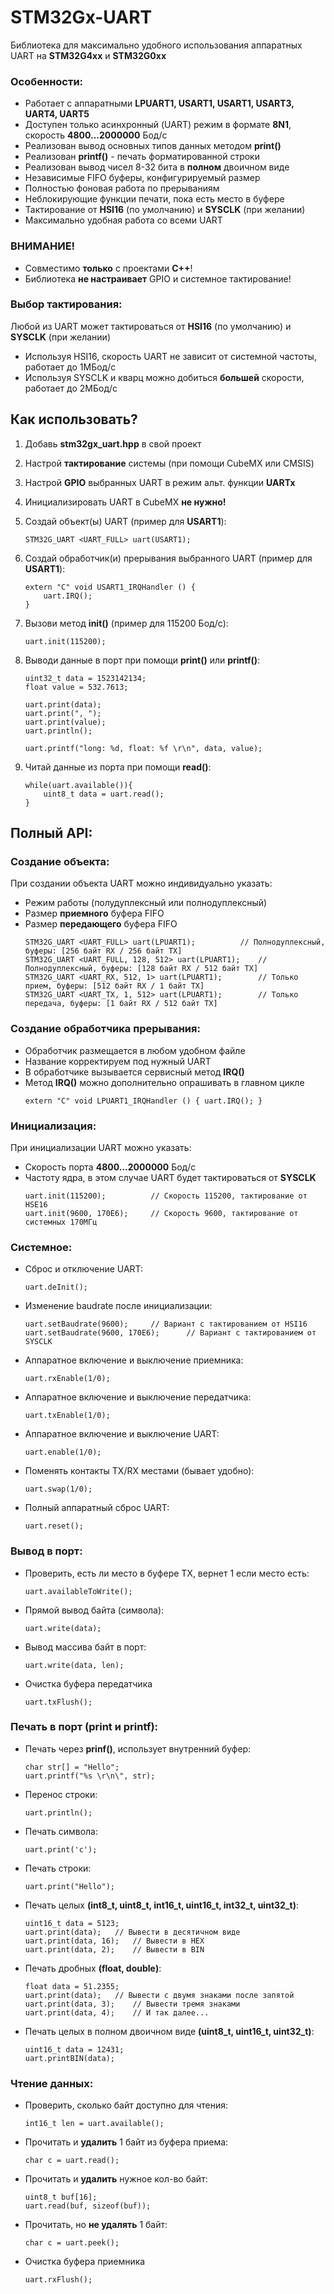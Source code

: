 # STM32Gx-UART
Библиотека для максимально удобного использования аппаратных UART на **STM32G4xx** и **STM32G0xx**

### Особенности:
- Работает с аппаратными **LPUART1, USART1, USART1, USART3, UART4, UART5**
- Доступен только асинхронный (UART) режим в формате **8N1**, скорость **4800...2000000** Бод/с
- Реализован вывод основных типов данных методом **print()**
- Реализован **printf()** - печать форматированной строки
- Реализован вывод чисел 8-32 бита в **полном** двоичном виде 
- Независимые FIFO буферы, конфигурируемый размер 
- Полностью фоновая работа по прерываниям
- Неблокирующие функции печати, пока есть место в буфере
- Тактирование от **HSI16** (по умолчанию) и **SYSCLK** (при желании)
- Максимально удобная работа со всеми UART

### ВНИМАНИЕ!
- Совместимо **только** с проектами **C++**! 
- Библиотека **не настраивает** GPIO и системное тактирование!

### Выбор тактирования:
Любой из UART может тактироваться от **HSI16** (по умолчанию) и **SYSCLK** (при желании)
- Используя HSI16, скорость UART не зависит от системной частоты, работает до 1МБод/с
- Используя SYSCLK и кварц можно добиться **большей** скорости, работает до 2МБод/с 

## Как использовать?
1. Добавь **stm32gx_uart.hpp** в свой проект 
2. Настрой **тактирование** системы (при помощи CubeMX или CMSIS)
3. Настрой **GPIO** выбранных UART в режим альт. функции **UARTx**
4. Инициализировать UART в CubeMX **не нужно!**
5. Создай объект(ы) UART (пример для **USART1**):
	```
    STM32G_UART <UART_FULL> uart(USART1);	
    ``` 
6. Создай обработчик(и) прерывания выбранного UART (пример для **USART1**):
	```
    extern "C" void USART1_IRQHandler () {
		uart.IRQ();
	}
    ``` 
7. Вызови метод **init()** (пример для 115200 Бод/с):
	```
    uart.init(115200); 
    ``` 
8. Выводи данные в порт при помощи **print()** или **printf()**:
	```
	uint32_t data = 1523142134;
	float value = 532.7613;
	
	uart.print(data); 
	uart.print(", ");
	uart.print(value);
	uart.println();
	
	uart.printf("long: %d, float: %f \r\n", data, value); 
    ```

9. Читай данные из порта при помощи **read()**:
	```
	while(uart.available()){
		uint8_t data = uart.read();
	}	
    ```
## Полный API:
### Создание объекта:
При создании объекта UART можно индивидуально указать:
- Режим работы (полудуплексный или полнодуплексный)
- Размер **приемного** буфера FIFO 
- Размер **передающего** буфера FIFO
	```
	STM32G_UART <UART_FULL> uart(LPUART1);			// Полнодуплексный, буферы: [256 байт RX / 256 байт TX]
	STM32G_UART <UART_FULL, 128, 512> uart(LPUART1);	// Полнодуплексный, буферы: [128 байт RX / 512 байт TX]
	STM32G_UART <UART_RX, 512, 1> uart(LPUART1);		// Только прием, буферы: [512 байт RX / 1 байт TX]
	STM32G_UART <UART_TX, 1, 512> uart(LPUART1);		// Только передача, буферы: [1 байт RX / 512 байт TX]
    ```
### Создание обработчика прерывания:
- Обработчик размещается в любом удобном файле
- Название корректируем под нужный UART
- В обработчике вызывается сервисный метод **IRQ()**
- Метод **IRQ()** можно дополнительно опрашивать в главном цикле
	```
	extern "C" void LPUART1_IRQHandler () { uart.IRQ(); }
    ```
### Инициализация:
При инициализации UART можно указать:
- Скорость порта **4800...2000000** Бод/с
- Частоту ядра, в этом случае UART будет тактироваться от **SYSCLK**
	```
	uart.init(115200);			// Скорость 115200, тактирование от HSE16
	uart.init(9600, 170E6);		// Скорость 9600, тактирование от системных 170МГц
    ```
### Системное:
- Сброс и отключение UART:	
	```
	uart.deInit();
    ```
- Изменение baudrate после инициализации:
	```
	uart.setBaudrate(9600);		// Вариант с тактированием от HSI16
	uart.setBaudrate(9600, 170E6);		// Вариант с тактированием от SYSCLK
    ```	
- Аппаратное включение и выключение приемника:
	```
	uart.rxEnable(1/0);	
    ```	
- Аппаратное включение и выключение передатчика:
	```
	uart.txEnable(1/0);	
    ```	
- Аппаратное включение и выключение UART:
	```
	uart.enable(1/0);	
    ```	
- Поменять контакты TX/RX местами (бывает удобно):
	```
	uart.swap(1/0);
    ```
- Полный аппаратный сброс UART:
	```
	uart.reset();
    ```
### Вывод в порт:
- Проверить, есть ли место в буфере TX, вернет 1 если место есть:
	```
	uart.availableToWrite();
    ```
- Прямой вывод байта (символа):
	```
	uart.write(data);
    ```
- Вывод массива байт в порт:
	```
	uart.write(data, len);
    ```
- Очистка буфера передатчика
	```
	uart.txFlush();
    ```
### Печать в порт (print и printf):
- Печать через **prinf()**, использует внутренний буфер:
	```
	char str[] = "Hello";
	uart.printf("%s \r\n\", str);
    ```
- Перенос строки:
	```
	uart.println();
    ```
- Печать символа:
	```
	uart.print('c');
    ```
- Печать строки:
	```
	uart.print("Hello");
    ```
- Печать целых **(int8_t, uint8_t, int16_t, uint16_t, int32_t, uint32_t)**:
	```
	uint16_t data = 5123;
	uart.print(data);	// Вывести в десятичном виде
	uart.print(data, 16);	// Вывести в HEX 
	uart.print(data, 2);	// Вывести в BIN  
    ```
- Печать дробных **(float, double)**:
	```
	float data = 51.2355;
	uart.print(data);	// Вывести с двумя знаками после запятой
	uart.print(data, 3);	// Вывести тремя знаками
	uart.print(data, 4);	// И так далее... 
    ```
- Печать целых в полном двоичном виде **(uint8_t, uint16_t, uint32_t)**:
	```
	uint16_t data = 12431;
	uart.printBIN(data);
    ```
### Чтение данных:
- Проверить, сколько байт доступно для чтения:
	```
	int16_t len = uart.available();
    ```
- Прочитать и **удалить** 1 байт из буфера приема:
	```
	char c = uart.read();
    ```
- Прочитать и **удалить** нужное кол-во байт:
	```
	uint8_t buf[16];
	uart.read(buf, sizeof(buf));
    ```
- Прочитать, но **не удалять** 1 байт:
	```
	char c = uart.peek();
    ```
- Очистка буфера приемника
	```
	uart.rxFlush();
    ```	
	

